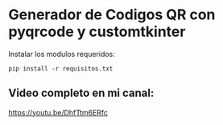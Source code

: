 # Generador de Codigos QR con pyqrcode y customtkinter

Instalar los modulos requeridos:

<code>pip install -r requisitos.txt</code>

## Video completo en mi canal:
https://youtu.be/DhfTtm6ERfc